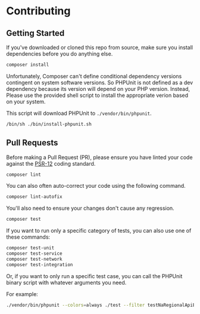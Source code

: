 # Contributing

## Getting Started

If you've downloaded or cloned this repo from source, make sure you install dependencies before
you do anything else.

```bash
composer install
```

Unfortunately, Composer can't define conditional dependency versions contingent on system software versions.
So PHPUnit is not defined as a dev dependency because its version will depend on your PHP version. Instead,
Please use the provided shell script to install the appropriate verion based on your system.

This script will download PHPUnit to `./vendor/bin/phpunit`.

```bash
/bin/sh ./bin/install-phpunit.sh
```

## Pull Requests

Before making a Pull Request (PR), please ensure you have linted your code against the [PSR-12](https://www.php-fig.org/psr/psr-12/) coding standard.

```bash
composer lint
```

You can also often auto-correct your code using the following command.

```bash
composer lint-autofix
```

You'll also need to ensure your changes don't cause any regression.

```bash
composer test
```

If you want to run only a specific category of tests, you can also use one of these commands:

```bash
composer test-unit
composer test-service
composer test-network
composer test-integration
```

Or, if you want to only run a specific test case, you can call the PHPUnit binary script with whatever arguments
you need.

For example:

```bash
./vendor/bin/phpunit --colors=always ./test --filter testNaRegionalApiEnvironmentSelection
```
